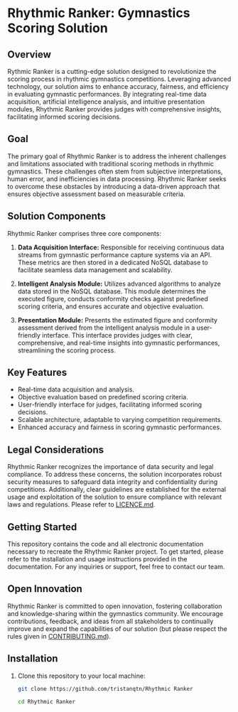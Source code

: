 # Rhythmic Ranker: Gymnastics Scoring Solution

## Overview

Rythmic Ranker is a cutting-edge solution designed to revolutionize the scoring process in rhythmic gymnastics competitions. Leveraging advanced technology, our solution aims to enhance accuracy, fairness, and efficiency in evaluating gymnastic performances. By integrating real-time data acquisition, artificial intelligence analysis, and intuitive presentation modules, Rhythmic Ranker provides judges with comprehensive insights, facilitating informed scoring decisions.

## Goal

The primary goal of Rhythmic Ranker is to address the inherent challenges and limitations associated with traditional scoring methods in rhythmic gymnastics. These challenges often stem from subjective interpretations, human error, and inefficiencies in data processing. Rhythmic Ranker seeks to overcome these obstacles by introducing a data-driven approach that ensures objective assessment based on measurable criteria.

## Solution Components

Rhythmic Ranker comprises three core components:

1. **Data Acquisition Interface:** Responsible for receiving continuous data streams from gymnastic performance capture systems via an API. These metrics are then stored in a dedicated NoSQL database to facilitate seamless data management and scalability.

2. **Intelligent Analysis Module:** Utilizes advanced algorithms to analyze data stored in the NoSQL database. This module determines the executed figure, conducts conformity checks against predefined scoring criteria, and ensures accurate and objective evaluation.

3. **Presentation Module:** Presents the estimated figure and conformity assessment derived from the intelligent analysis module in a user-friendly interface. This interface provides judges with clear, comprehensive, and real-time insights into gymnastic performances, streamlining the scoring process.

## Key Features

- Real-time data acquisition and analysis.
- Objective evaluation based on predefined scoring criteria.
- User-friendly interface for judges, facilitating informed scoring decisions.
- Scalable architecture, adaptable to varying competition requirements.
- Enhanced accuracy and fairness in scoring gymnastic performances.

## Legal Considerations

Rhythmic Ranker recognizes the importance of data security and legal compliance. To address these concerns, the solution incorporates robust security measures to safeguard data integrity and confidentiality during competitions. Additionally, clear guidelines are established for the external usage and exploitation of the solution to ensure compliance with relevant laws and regulations. Please refer to [LICENCE.md](./LICENCE.md).

## Getting Started

This repository contains the code and all electronic documentation necessary to recreate the Rhythmic Ranker project. To get started, please refer to the installation and usage instructions provided in the documentation. For any inquiries or support, feel free to contact our team.

## Open Innovation

Rhythmic Ranker is committed to open innovation, fostering collaboration and knowledge-sharing within the gymnastics community. We encourage contributions, feedback, and ideas from all stakeholders to continually improve and expand the capabilities of our solution (but please respect the rules given in [CONTRIBUTING.md](./CONTRIBUTING.md)).

## Installation

1. Clone this repository to your local machine:

   ```bash
   git clone https://github.com/tristanqtn/Rhythmic Ranker
   ```

   ```bash
   cd Rhythmic Ranker
   ```
